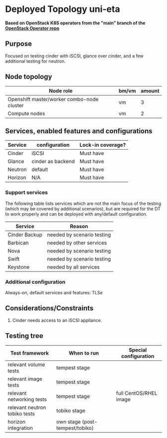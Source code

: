 # Deployed Topology uni-eta

**Based on OpenStack K8S operators from the "main" branch of the [OpenStack Operator repo](https://github.com/openstack-k8s-operators/openstack-operator/commit/7354503e770cbb0435700e2e5b2707de9f7d90e5)**

## Purpose
Focused on testing cinder with iSCSI, glance over cinder, and a few additional testing for neutron.

## Node topology
| Node role                                        | bm/vm | amount |
| ------------------------------------------------ | ----- | ------ |
| Openshift master/worker combo-node cluster       | vm    | 3      |
| Compute nodes                                    | vm    | 2      |


## Services, enabled features and configurations

| Service          | configuration                   | Lock-in coverage?  |
| ---------------- | ------------------------------- | ------------------ |
| Cinder           | iSCSI                           | Must have          |
| Glance           | cinder as backend               | Must have          |
| Neutron          | default                         | Must have          |
| Horizon          | N/A                             | Must have          |


### Support services
The following table lists services which are not the main focus of the testing (which may be covered by additional scenarios), but are required for the DT to work properly and can be deployed with any/default configuration.

| Service          | Reason  |
| ---------------- |------------------ |
| Cinder Backup    | needed by scenario testing |
| Barbican         | needed by other services   |
| Nova             | needed by scenario testing |
| Swift            | needed by scenario testing |
| Keystone         | needed by all services     |


### Additional configuration

Always-on, default services and features: TLSe


## Considerations/Constraints

1. Cinder needs access to an iSCSI appliance.


## Testing tree

| Test framework   | When to run          | Special configuration |
| ---------------- | -------------------- | ----------------------|
| relevant volume tests | tempest stage |           |
| relevant image tests  | tempest stage |           |
| relevant networking tests | tempest stage | full CentOS/RHEL image  |
| relevant neutron tobiko tests | tobiko stage |                      |
| horizon integration   | own stage (post-tempest/tobiko)|           |
